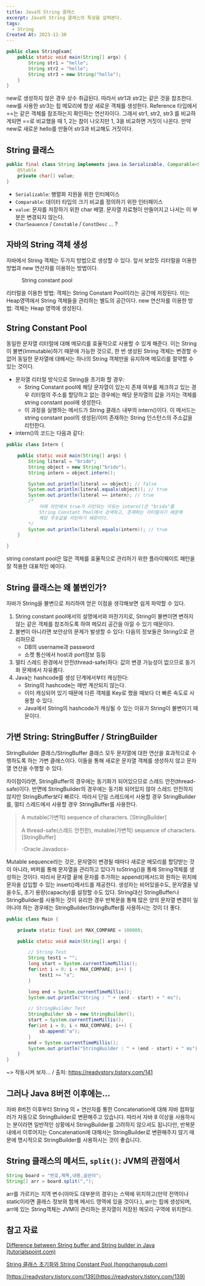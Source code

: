 ```yaml
---
title: Java의 String 클래스
excerpt: Java의 String 클래스의 특성을 살펴본다.
tags:
  - String
Created At: 2023-11-30
---
```

```java
public class StringExam{
	public static void main(String[] args) {
 		String str1 = "hello";
		String str2 = "hello";
		String str3 = new String("hello");
    }
}
```
new로 생성하지 않은 경우 상수 취급된다. 따라서 str1과 str2는 같은 것을 참조한다. new를 사용한 str3는 힙 메모리에 항상 새로운 객체를 생성한다. Reference 타입에서 ==는 같은 객체를 참조하는지 확인하는 연산자이다. 그래서 str1, str2, str3 를 비교하게되면 ==로 비교했을 때 1, 2는 참이 나오지만 1, 3을 비교하면 거짓이 나온다. 만약 new로 새로운 hello를 만들어 str3과 비교해도 거짓이다.
## String 클래스
```java
public final class String implements java.io.Serializable, Comparable<String> {
	@Stable
	private char[] value;
}
```
- `Serializable`: 병렬화 지원을 위한 인터페이스
- `Comparable`: 데이터 타입의 크기 비교를 정의하기 위한 인터페이스
- `value`: 문자를 저장하기 위한 char 배열. 문자열 자료형이 만들어지고 나서는 이 부분은 변경되지 않는다.
- `CharSeauence` / `Constable` / `ConstDesc` ... ?
## 자바의 String 객체 생성
자바에서 String 객체는 두가지 방법으로 생성할 수 있다. 앞서 보았듯 리터럴을 이용한 방법과 new 연산자를 이용하는 방법이다.

<figure style="width: 85%" class="align-center">
  <img src="https://onedrive.live.com/embed?resid=C4F97B3B64AE3E7A%216690&authkey=%21AJFvfgF4u38ng1k&width=1280&height=720" alt="">
  <figcaption>String constant pool</figcaption>
</figure> 

리터럴을 이용한 방법: 객체는 String Constant Pool이라는 공간에 저장된다. 이는 Heap영역에서 String 객체들을 관리하는 별도의 공간이다.
new 연산자를 이용한 방법: 객체는 Heap 영역에 생성된다.
 
## String Constant Pool
동일한 문자열 리터럴에 대해 메모리를 효율적으로 사용할 수 있게 해준다. 이는 String이 불변(Immutable)하기 때문에 가능한 것으로, 한 번 생성된 String 객체는 변경할 수 없어 동일한 문자열에 대해서는 하나의 String 객체만을 유지하며 메모리를 절약할 수 있는 것이다.

- 문자열 리터럴 방식으로 String을 초기화 할 경우:
    - String Constant pool에 해당 문자열이 있는지 존재 여부를 체크하고 있는 경우 리터럴의 주소를 할당하고
없는 경우에는 해당 문자열의 값을 가지는 객체를 string constant pool에 생성한다.
    - 이 과정을 실행하는 메서드가 String 클래스 내부의 intern()이다. 이 메서드는 string constant pool의 생성된/이미 존재하는 String 인스턴스의 주소값을 리턴한다.
- intern()의 코드는 다음과 같다:

```java
public class Intern {

    public static void main(String[] args) {
        String literal = "brido";
        String object = new String("brido");
        String intern = object.intern();

        System.out.println(literal == object); // false
        System.out.println(literal.equals(object)); // true
        System.out.println(literal == intern); // true
		/* 
			아래 라인에서 true가 리턴되는 이유는 intern()은 "brido"를 
			String Constant Pool에서 검색하고, 존재하는 리터럴이기 때문에
			해당 주솟값을 리턴하기 때문이다.
		*/
        System.out.println(literal.equals(intern)); // true
    }

}
```
string constant pool은 많은 객체를 효율적으로 관리하기 위한 플라이웨이트 패턴을 잘 적용한 대표적인 예이다.

## String 클래스는 왜 불변인가?
자바가 String을 불변으로 처리하여 얻은 이점을 생각해보면 쉽게 파악할 수 있다.

1. String constant pool에서의 설명에서와 마찬가지로, String이 불변이면 변하지 않는 같은 객체를 참조하도록 하여 메모리 공간을 아낄 수 있기 때문이다.
2. 불변이 아니라면 보안상의 문제가 발생할 수 있다: 다음의 정보들은 String으로 관리하므로
    - DB의 username과 password
    - 소켓 통신에서 host과 port정보 등등
3. 멀티 스레드 환경에서 안전(thread-safe)하다: 값의 변경 가능성이 없으므로 동기화 문제에서 자유롭다.
4. Java는 hashcode를 생성 단계에서부터 캐싱한다:
    - String의 hashcode는 매번 계산되지 않는다.
    - 이미 캐싱되어 있기 때문에 다른 객체를 Key로 했을 때보다 더 빠른 속도로 사용할 수 있다.
    - Java에서 String의 hashcode가 캐싱될 수 있는 이유가 String이 불변이기 때문이다.
 
## 가변 String: StringBuffer / StringBuilder
StringBuilder 클래스/StringBuffer 클래스 모두 문자열에 대한 연산을 효과적으로 수행하도록 하는 가변 클래스이다. 이들을 통해 새로운 문자열 객체를 생성하지 않고 문자열 연산을 수행할 수 있다.

차이점이라면, StringBuffer의 경우에는 동기화가 되어있으므로 스레드 안전(thread-safe)이다. 반면에 StringBuilder의 경우에는 동기화 되어있지 않아 스레드 안전하지 않지만 StringBuffer보다 빠르다. 따라서 단일 스레드에서 사용할 경우 StringBuilder를, 멀티 스레드에서 사용할 경우 StringBuffer를 사용한다.

>A mutable(가변적) sequence of characters. [StringBuilder]
>
>A thread-safe(스레드 안전한), mutable(가변적) sequence of characters. [StringBuffer]
>
>-Oracle Javadocs-

Mutable sequence라는 것은, 문자열이 변경될 때마다 새로운 메모리를 할당받는 것이 아니라, 버퍼를 통해 문자열을 관리하고 있다가 toString()을 통해 String객체를 생성하는 것이다.
따라서 문자열 끝에 문자를 추가하는 append()메서드와 원하는 위치에 문자을 삽입할 수 있는 insert()메서드를 제공한다. 생성자는 비어있을수도, 문자열을 넣을수도, 초기 용량(capacity)를 설정할 수도 있다.
String대신 StringBuffer나 StringBuilder를 사용하는 것이 유리한 경우
반복문을 통해 많은 양의 문자열 변경이 일어나야 하는 경우에는 StringBuilder/StringBuffer를 사용하시는 것이 더 좋다.

```java
public class Main {

    private static final int MAX_COMPARE = 100000;

    public static void main(String[] args) {

        // String Test
        String test1 = "";
        long start = System.currentTimeMillis();
        for(int i = 0; i < MAX_COMPARE; i++) {
            test1 += "a";
        }

        long end = System.currentTimeMillis();
        System.out.println("String : " + (end - start) + " ms");

        // StringBuilder Test
        StringBuilder sb = new StringBuilder();
        start = System.currentTimeMillis();
        for(int i = 0; i < MAX_COMPARE; i++) {
            sb.append("a");
        }
        end = System.currentTimeMillis();
        System.out.println("StringBuilder : " + (end - start) + " ms");
    }
}
```
~> 작동시켜 보자... / 출처: https://readystory.tistory.com/141
 
## 그러나 Java 8버전 이후에는...
자바 8버전 이후부터 String 의 + 연산자를 통한 Concatenation에 대해 자바 컴파일러가 자동으로 StringBuilder로 변환해주고 있습니다. 따라서 자바 8 이상을 사용하시는 분이라면 일반적인 상황에서 StringBuilder를 고려하지 않으셔도 됩니다만, 반복문 내에서 이루어지는 Concatenation에 대해서는 StringBuilder로 변환해주지 않기 때문에 명시적으로 StringBuilder를 사용하시는 것이 좋습니다.

## String 클래스의 메서드, `split()`: JVM의 관점에서

```java
String board = "번호,제목,내용,글쓴이";
String[] arr = board.split(",");
```

arr를 가르키는 지역 변수(아마도 대부분의 경우)는 스택에 위치하고(만약 전역이나 static이라면 클래스 정보와 함께 메서드 영역에 있을 것이다.), arr는 힙에 생성되며, arr에 있는 String객체는 JVM이 관리하는 문자열이 저장된 메모리 구역에 위치한다.

## 참고 자료
[Difference between String buffer and String builder in Java (tutorialspoint.com)](https://www.tutorialspoint.com/difference-between-string-buffer-and-string-builder-in-java)

[<Java> String 클래스 초기화와 String Constant Pool (hongchangsub.com)](https://hongchangsub.com/java2/)

[https://readystory.tistory.com/139](https://readystory.tistory.com/139)